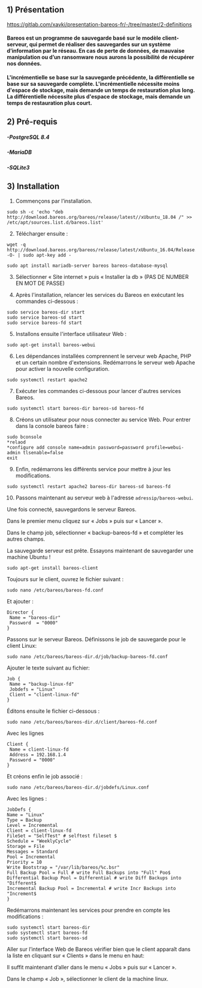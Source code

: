 ## 1) Présentation

https://gitlab.com/xavki/presentation-bareos-fr/-/tree/master/2-definitions

#### Bareos est un programme de sauvegarde basé sur le modèle client-serveur, qui permet de réaliser des sauvegardes sur un système d’information par le réseau. En cas de perte de données, de mauvaise manipulation ou d’un ransomware nous aurons la possibilité de récupérer nos données. 

#### L'incrémentielle se base sur la sauvegarde précédente, la différentielle se base sur sa sauvegarde complète. L'incrémentielle nécessite moins d'espace de stockage, mais demande un temps de restauration plus long. La différentielle nécessite plus d'espace de stockage, mais demande un temps de restauration plus court.

## 2) Pré-requis

##### -PostgreSQL 8.4
##### -MariaDB
##### -SQLite3

## 3) Installation

1. Commençons par l’installation.
```
sudo sh -c 'echo "deb http://download.bareos.org/bareos/release/latest//xUbuntu_18.04 /" >> /etc/apt/sources.list.d/bareos.list'
```

2. Télécharger ensuite :

```
wget -q http://download.bareos.org/bareos/release/latest/xUbuntu_16.04/Release.key -O- | sudo apt-key add -
```

```
sudo apt install mariadb-server bareos bareos-database-mysql
```

3. Sélectionner « Site internet » puis « Installer la db » (PAS DE NUMBER EN MOT DE PASSE)

4. Après l'installation, relancer les services du Bareos en exécutant les commandes ci-dessous :

```
sudo service bareos-dir start
sudo service bareos-sd start
sudo service bareos-fd start
```

5. Installons ensuite l'interface utilisateur Web :

```
sudo apt-get install bareos-webui
```

6. Les dépendances installées comprennent le serveur web Apache, PHP et un certain nombre d'extensions. Redémarrons le serveur web Apache pour activer la nouvelle configuration.

```
sudo systemctl restart apache2
```

7. Exécuter les commandes ci-dessous pour lancer d'autres services Bareos.

```
sudo systemctl start bareos-dir bareos-sd bareos-fd
```

8. Créons un utilisateur pour nous connecter au service Web. Pour entrer dans la console bareos faire :

```
sudo bconsole
*relaod
*configure add console name=admin password=password profile=webui-admin tlsenable=false
exit
```

9. Enfin, redémarrons les différents service pour mettre à jour les modifications.

```
sudo systemctl restart apache2 bareos-dir bareos-sd bareos-fd
```

10. Passons maintenant au serveur web à l'adresse `adressip/bareos-webui`. 

Une fois connecté, sauvegardons le serveur Bareos.

Dans le premier menu cliquez sur « Jobs » puis sur « Lancer ». 

Dans le champ job, sélectionner « backup-bareos-fd » et compléter les autres champs.


La sauvegarde serveur est prête. Essayons maintenant de sauvegarder une machine Ubuntu !

```
sudo apt-get install bareos-client
```

Toujours sur le client, ouvrez le fichier suivant :

```
sudo nano /etc/bareos/bareos-fd.conf
 ```
 
Et ajouter :

```
Director {
 Name = "bareos-dir"
 Password  = "0000"
}
```

Passons sur le serveur Bareos. Définissons le job de sauvegarde pour le client Linux:

```
sudo nano /etc/bareos/bareos-dir.d/job/backup-bareos-fd.conf
```

Ajouter le texte suivant au fichier:

```
Job {
 Name = "backup-linux-fd"
 Jobdefs = "Linux"
 Client = "client-linux-fd"
}
```

Éditons ensuite le fichier ci-dessous :

```
sudo nano /etc/bareos/bareos-dir.d/client/bareos-fd.conf
```

Avec les lignes

```
Client {  
 Name = client-linux-fd 
 Address = 192.168.1.4
 Password = "0000"
}
```

Et créons enfin le job associé :

```
sudo nano /etc/bareos/bareos-dir.d/jobdefs/Linux.conf
```

Avec les lignes :

```
JobDefs {
Name = "Linux"
Type = Backup
Level = Incremental
Client = client-linux-fd
FileSet = "SelfTest" # selftest fileset $
Schedule = "WeeklyCycle"
Storage = File
Messages = Standard
Pool = Incremental
Priority = 10
Write Bootstrap = "/var/lib/bareos/%c.bsr"
Full Backup Pool = Full # write Full Backups into "Full" Poo$
Differential Backup Pool = Differential # write Diff Backups into "Different$
Incremental Backup Pool = Incremental # write Incr Backups into "Increment$
}
```
 

Redémarrons maintenant les services pour prendre en compte les modifications :

```
sudo systemctl start bareos-dir 
sudo systemctl start bareos-fd 
sudo systemctl start bareos-sd
```

Aller sur l’interface Web de Bareos vérifier bien que le client apparaît dans la liste en cliquant sur « Clients » dans le menu en haut:

Il suffit maintenant d’aller dans le menu « Jobs » puis sur « Lancer ». 

Dans le champ « Job », sélectionner le client de la machine linux.

